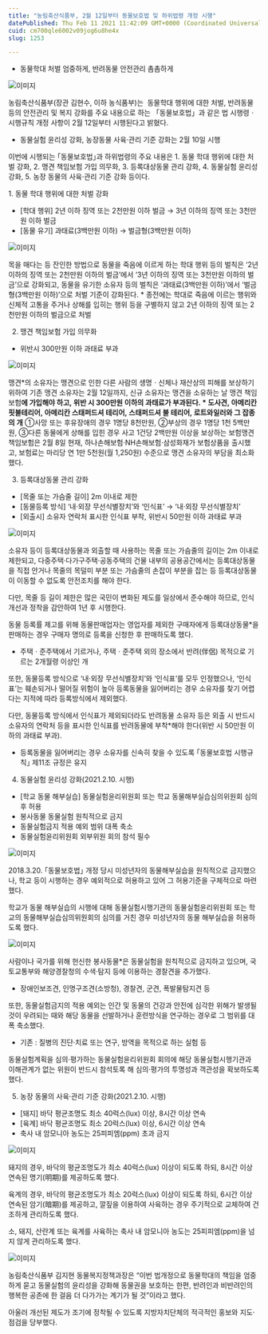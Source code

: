 ```yaml
---
title: "농림축산식품부, 2월 12일부터 동물보호법 및 하위법령 개정 시행"
datePublished: Thu Feb 11 2021 11:42:09 GMT+0000 (Coordinated Universal Time)
cuid: cm700qle6002v09jog6u8he4x
slug: 1253

---
```



- 동물학대 처벌 엄중하게, 반려동물 안전관리 촘촘하게

![이미지](https://cdn.hashnode.com/res/hashnode/image/upload/v1739250311283/fd550f2e-b371-4680-87c9-7e62fc6d978b.jpeg)

농림축산식품부(장관 김현수, 이하 농식품부)는  동물학대 행위에 대한 처벌, 반려동물 등의 안전관리 및 복지 강화를 주요 내용으로 하는 「동물보호법」과 같은 법 시행령ㆍ시행규칙 개정 사항이 2월 12일부터 시행된다고 밝혔다.

* 동물실험 윤리성 강화, 농장동물 사육·관리 기준 강화는 2월 10일 시행

이번에 시행되는 ｢동물보호법｣과 하위법령의 주요 내용은 1. 동물 학대 행위에 대한 처벌 강화, 2. 맹견 책임보험 가입 의무화, 3. 등록대상동물 관리 강화, 4. 동물실험 윤리성 강화, 5. 농장 동물의 사육·관리 기준 강화 등이다.

1. 동물 학대 행위에 대한 처벌 강화

- [학대 행위] 2년 이하 징역 또는 2천만원 이하 벌금 → 3년 이하의 징역 또는 3천만원 이하 벌금
- [동물 유기] 과태료(3백만원 이하) → 벌금형(3백만원 이하)

![이미지](https://cdn.hashnode.com/res/hashnode/image/upload/v1739250313260/ded0eded-f71b-4294-b947-1674e7874bce.jpeg)

목을 매다는 등 잔인한 방법으로 동물을 죽음에 이르게 하는 학대 행위 등의 벌칙은 ‘2년 이하의 징역 또는 2천만원 이하의 벌금’에서 ‘3년 이하의 징역 또는 3천만원 이하의 벌금’으로 강화되고, 동물을 유기한 소유자 등의 벌칙은 ‘과태료(3백만원 이하)’에서 ‘벌금형(3백만원 이하)’으로 처벌 기준이 강화된다. * 종전에는 학대로 죽음에 이르는 행위와 신체적 고통을 주거나 상해를 입히는 행위 등을 구별하지 않고 2년 이하의 징역 또는 2천만원 이하의 벌금으로 처벌

2. 맹견 책임보험 가입 의무화

- 위반시 300만원 이하 과태료 부과

![이미지](https://cdn.hashnode.com/res/hashnode/image/upload/v1739250315272/e77f6c58-909e-42d5-902f-3eec14dbb152.jpeg)

맹견*의 소유자는 맹견으로 인한 다른 사람의 생명ㆍ신체나 재산상의 피해를 보상하기 위하여 기존 맹견 소유자는 2월 12일까지, 신규 소유자는 맹견을 소유하는 날 맹견 책임보험**에 가입해야 하고, 위반 시 300만원 이하의 과태료가 부과된다. * 도사견, 아메리칸 핏불테리어, 아메리칸 스태퍼드셔 테리어, 스태퍼드셔 불 테리어, 로트와일러와 그 잡종의 개** ①사망 또는 후유장애의 경우 1명당 8천만원, ②부상의 경우 1명당 1천 5백만원, ③다른 동물에게 상해를 입힌 경우 사고 1건당 2백만원 이상을 보상하는 보험맹견 책임보험은 2월 8일 현재, 하나손해보험‧NH손해보험‧삼성화재가 보험상품을 출시했고, 보험료는 마리당 연 1만 5천원(월 1,250원) 수준으로 맹견 소유자의 부담을 최소화했다.

3. 등록대상동물 관리 강화

- [목줄 또는 가슴줄 길이] 2m 이내로 제한
- [동물등록 방식] ‘내·외장 무선식별장치’와 ‘인식표’ → ‘내·외장 무선식별장치’
- [외출시] 소유자 연락처 표시한 인식표 부착, 위반시 50만원 이하 과태료 부과

![이미지](https://cdn.hashnode.com/res/hashnode/image/upload/v1739250317378/233c664f-9e2b-4d68-acaf-ba5e2e1ed34c.jpeg)

소유자 등이 등록대상동물과 외출할 때 사용하는 목줄 또는 가슴줄의 길이는 2m 이내로 제한되고, 다중주택‧다가구주택‧공동주택의 건물 내부의 공용공간에서는 등록대상동물을 직접 안거나 목줄의 목덜미 부분 또는 가슴줄의 손잡이 부분을 잡는 등 등록대상동물이 이동할 수 없도록 안전조치를 해야 한다.

다만, 목줄 등 길이 제한은 많은 국민이 변화된 제도를 일상에서 준수해야 하므로, 인식개선과 정착을 감안하여 1년 후 시행한다.

동물 등록률 제고를 위해 동물판매업자는 영업자를 제외한 구매자에게 등록대상동물*을 판매하는 경우 구매자 명의로 등록을 신청한 후 판매하도록 했다.

* 주택ㆍ준주택에서 기르거나, 주택ㆍ준주택 외의 장소에서 반려(伴侶) 목적으로 기르는 2개월령 이상인 개

또한, 동물등록 방식으로 ‘내·외장 무선식별장치’와 ‘인식표’를 모두 인정했으나, ‘인식표’는 훼손되거나 떨어질 위험이 높아 등록동물을 잃어버리는 경우 소유자를 찾기 어렵다는 지적에 따라 등록방식에서 제외했다.

다만, 동물등록 방식에서 인식표가 제외되더라도 반려동물 소유자 등은 외출 시 반드시 소유자의 연락처 등을 표시한 인식표를 반려동물에 부착*해야 한다(위반 시 50만원 이하의 과태료 부과).

* 등록동물을 잃어버리는 경우 소유자를 신속히 찾을 수 있도록 ｢동물보호법 시행규칙｣ 제11조 규정은 유지

4. 동물실험 윤리성 강화(2021.2.10. 시행)

- [학교 동물 해부실습] 동물실험윤리위원회 또는 학교 동물해부실습심의위원회 심의 후 허용
- 봉사동물 동물실험 원칙적으로 금지
- 동물실험금지 적용 예외 범위 대폭 축소
- 동물실험윤리위원회 외부위원 회의 참석 필수

![이미지](https://cdn.hashnode.com/res/hashnode/image/upload/v1739250319629/f04203e2-0280-4c67-8e30-77cce1a1bdb4.jpeg)

2018.3.20. ｢동물보호법｣ 개정 당시 미성년자의 동물해부실습을 원칙적으로 금지했으나, 학교 등이 시행하는 경우 예외적으로 허용하고 있어 그 허용기준을 구체적으로 마련했다.

학교가 동물 해부실습의 시행에 대해 동물실험시행기관의 동물실험윤리위원회 또는 학교의 동물해부실습심의위원회의 심의를 거친 경우 미성년자의 동물 해부실습을 허용하도록 했다.

![이미지](https://cdn.hashnode.com/res/hashnode/image/upload/v1739250321832/ddacd1d5-9c76-4798-ad4d-bed40a227ed7.jpeg)

사람이나 국가를 위해 헌신한 봉사동물*은 동물실험을 원칙적으로 금지하고 있으며, 국토교통부와 해양경찰청의 수색‧탐지 등에 이용하는 경찰견을 추가했다.

* 장애인보조견, 인명구조견(소방청), 경찰견, 군견, 폭발물탐지견 등

또한, 동물실험금지의 적용 예외는 인간 및 동물의 건강과 안전에 심각한 위해가 발생될 것이 우려되는 때와 해당 동물을 선발하거나 훈련방식을 연구하는 경우로 그 범위를 대폭 축소했다.

* 기존 : 질병의 진단·치료 또는 연구, 방역을 목적으로 하는 실험 등

동물실험계획을 심의‧평가하는 동물실험윤리위원회 회의에 해당 동물실험시행기관과 이해관계가 없는 위원이 반드시 참석토록 해 심의·평가의 투명성과 객관성을 확보하도록 했다.

5. 농장 동물의 사육·관리 기준 강화(2021.2.10. 시행)

- [돼지] 바닥 평균조명도 최소 40럭스(lux) 이상, 8시간 이상 연속
- [육계] 바닥 평균조명도 최소 20럭스(lux) 이상, 6시간 이상 연속
- 축사 내 암모니아 농도는 25피피엠(ppm) 초과 금지

![이미지](https://cdn.hashnode.com/res/hashnode/image/upload/v1739250323795/63f28c75-14ba-44ab-b56f-c1c08afedf74.jpeg)

돼지의 경우, 바닥의 평균조명도가 최소 40럭스(lux) 이상이 되도록 하되, 8시간 이상 연속된 명기(明期)를 제공하도록 했다.

육계의 경우, 바닥의 평균조명도가 최소 20럭스(lux) 이상이 되도록 하되, 6시간 이상 연속된 암기(暗期)를 제공하고, 깔짚을 이용하여 사육하는 경우 주기적으로 교체하여 건조하게 관리하도록 했다.

소, 돼지, 산란계 또는 육계를 사육하는 축사 내 암모니아 농도는 25피피엠(ppm)을 넘지 않게 관리하도록 했다.

![이미지](https://cdn.hashnode.com/res/hashnode/image/upload/v1739250325806/08af80a4-a7ab-4421-ba90-2d850aeee5b3.jpeg)

농림축산식품부 김지현 동물복지정책과장은 “이번 법개정으로 동물학대의 책임을 엄중하게 묻고 동물실험의 윤리성을 강화해 동물권을 보호하는 한편, 반려인과 비반려인의 행복한 공존에 한 걸음 더 다가가는 계기가 될 것”이라고 했다.

아울러 개선된 제도가 조기에 정착될 수 있도록 지방자치단체의 적극적인 홍보와 지도‧점검을 당부했다.